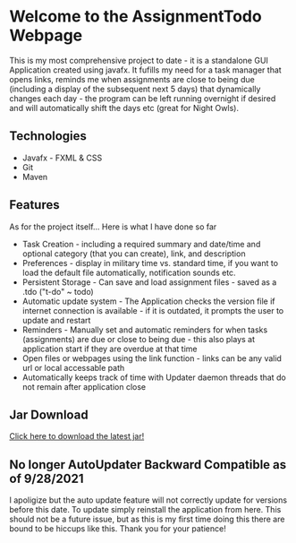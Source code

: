 # Welcome to the AssignmentTodo Webpage

This is my most comprehensive project to date - it is a standalone GUI Application created using javafx. It fufills my need for a task manager that opens links, reminds me when assignments are close to being due (including a display of the subsequent next 5 days) that dynamically changes each day - the program can be left running overnight if desired and will automatically shift the days etc (great for Night Owls).

## Technologies
* Javafx - FXML & CSS
* Git
* Maven

## Features
As for the project itself... Here is what I have done so far
* Task Creation - including a required summary and date/time and optional category (that you can create), link, and description
* Preferences - display in military time vs. standard time, if you want to load the default file automatically, notification sounds etc.
* Persistent Storage - Can save and load assignment files - saved as a .tdo ("t-do" ~ todo)
* Automatic update system - The Application checks the version file if internet connection is available - if it is outdated, it prompts the user to update and restart
* Reminders - Manually set and automatic reminders for when tasks (assignments) are due or close to being due - this also plays at application start if they are overdue at that time
* Open files or webpages using the link function - links can be any valid url or local accessable path
* Automatically keeps track of time with Updater daemon threads that do not remain after application close

## Jar Download
[Click here to download the latest jar!](https://github.com/segedi-UW/AssignmentTodofx/blob/master/out/artifacts/AssignmentTodo_jar/AssignmentTodo.jar?raw=true)
## No longer AutoUpdater Backward Compatible as of 9/28/2021
I apoligize but the auto update feature will not correctly update for versions before this date. To update simply reinstall the application from here. This should
not be a future issue, but as this is my first time doing this there are bound to be hiccups like this. Thank you for your patience!
